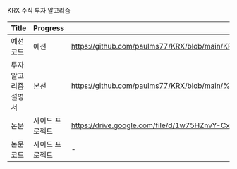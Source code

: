 KRX 주식 투자 알고리즘

|Title|Progress|Source|
|---|---|---|
|예선 코드|예선|https://github.com/paulms77/KRX/blob/main/KRX_Project_paul77ms.ipynb|
|투자 알고리즘 설명서|본선|https://github.com/paulms77/KRX/blob/main/%E1%84%90%E1%85%AE%E1%84%8C%E1%85%A1%E1%84%8B%E1%85%A1%E1%86%AF%E1%84%80%E1%85%A9%E1%84%85%E1%85%B5%E1%84%8C%E1%85%B3%E1%86%B7%E1%84%89%E1%85%A5%E1%86%AF%E1%84%86%E1%85%A7%E1%86%BC%E1%84%89%E1%85%A5_%E1%84%90%E1%85%B5%E1%86%B728_paul77ms.pdf|-|
|논문|사이드 프로젝트|https://drive.google.com/file/d/1w75HZnvY-Cx5dHR7KNdrEYsqq_6Zy-by/view?usp=sharing|
|논문 코드|사이드 프로젝트|-|
